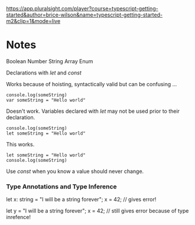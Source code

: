 https://app.pluralsight.com/player?course=typescript-getting-started&author=brice-wilson&name=typescript-getting-started-m2&clip=1&mode=live

# Notes
Boolean
Number
String
Array
Enum

Declarations with *let* and *const*

Works because of hoisting, syntactically valid but can be confusing ...

```
console.log(someString)
var someString = "Hello world"
```

Doesn't work. Variables declared with *let* may not be used prior to their declaration.

```
console.log(someString)
let someString = "Hello world"
```

This works.

```
let someString = "Hello world"
console.log(someString)
```

Use *const* when you know a value should never change.

### Type Annotations and Type Inference

let x: string = "I will be a string forever";
x = 42; // gives error!

let y = "I will be a string forever";
x = 42; // still gives error because of type inrefence!



